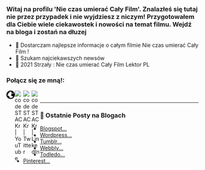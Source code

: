 ### Witaj na profilu 'Nie czas umierać Cały Film'. Znalazłeś się tutaj nie przez przypadek i nie wyjdziesz z niczym! Przygotowałem dla Ciebie wiele ciekawostek i nowości na temat filmu. Wejdź na bloga i zostań na dłuzej


- 👋 Dostarczam najlepsze informacje o całym filmie Nie czas umierać Cały Film !
- 💭 Szukam najciekawszych newsów
- 💙 2021 Strzały : Nie czas umierać Cały Film Lektor PL


### Połącz się ze mną!:

[<img align="left" alt="codeSTACKr.com" width="22px" src="https://raw.githubusercontent.com/iconic/open-iconic/master/svg/globe.svg" />][website]
[<img align="left" alt="codeSTACKr | YouTube" width="22px" src="https://cdn.jsdelivr.net/npm/simple-icons@v3/icons/youtube.svg" />][youtube]
[<img align="left" alt="codeSTACKr | Twitter" width="22px" src="https://cdn.jsdelivr.net/npm/simple-icons@v3/icons/twitter.svg" />][twitter]
[<img align="left" alt="codeSTACKr | LinkedIn" width="22px" src="https://cdn.jsdelivr.net/npm/simple-icons@v3/icons/linkedin.svg" />][linkedin]

<br />


---

### 💬 Ostatnie Posty na Blogach

<!-- BLOG-POST-LIST:START -->
<!-- BLOG-POST-LIST:END -->


- [Blogspot...](https://nie-czas-umierac.blogspot.com/feeds/posts/default?alt=rss)
- [Wordpress...](https://nieczasumierac.wordpress.com/feed)
- [Tumblr...](https://nie-czas-umierac.tumblr.com/rss)
- [Webbly...](https://nie-czas-umierac.weebly.com/1/feed)
- [Todledo...](https://www.toodledo.com/tasks/index.php#folder_9448847)
- [Pinterest...](https://pl.pinterest.com/nieczasumierac7/james-bond.rss)


[website]: https://sites.google.com/view/nie-czas-umiera-cay-film/
[twitter]: https://twitter.com/nie_czas				
[youtube]: https://www.youtube.com/channel/UC5NsrPubzcFglJG8-uARjtg
[linkedin]: https://www.linkedin.com/in/james-bond-18b8a2218/
